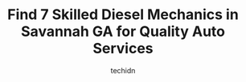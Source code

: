 ---
layout: ampstory
image: https://images.unsplash.com/photo-1629240543128-7af4196c0bd0?ixlib=rb-4.0.3&ixid=MnwxMjA3fDB8MHxwaG90by1wYWdlfHx8fGVufDB8fHx8&auto=format&fit=crop&w=640&h=853&q=80
author: techidn
featured: false
description: Discover the 7 best Diesel Mechanic in Savannah GA, USA and ensure your vehicle receives the highest quality of care. These trusted professionals are known for their skill, knowledge, and de
title: Find 7 Skilled Diesel Mechanics in Savannah GA for Quality Auto Services
cover:
   title: Find 7 Skilled Diesel Mechanics in Savannah GA for Quality Auto Services
   subtitle: Rickpate
   background: https://images.unsplash.com/photo-1629240543128-7af4196c0bd0?ixlib=rb-4.0.3&ixid=MnwxMjA3fDB8MHxwaG90by1wYWdlfHx8fGVufDB8fHx8&auto=format&fit=crop&w=640&h=853&q=80

pages: 
 - layout: thirds
   top: <h1>#1 W.W. Williams</h1>
   bottom: "<p>Great service even when they were very busy they were able to fit me in and get my rv repaired thanks again! Very knowledgeable technician and service advisors they looke</p>"
   background: https://www.knot35.com/toplist/wp-content/uploads/2023/06/best-diesel-mechanic-1-in-savannah-ga-1685831411.jpeg
   backgroundblur: true
 - layout: thirds
   top: <h1>#2 Powertrain, Inc.</h1>
   bottom: "<p>421 Telfair Rd, Savannah, GA 31415, United States</p>"
   background: https://www.knot35.com/toplist/wp-content/uploads/2023/06/best-diesel-mechanic-2-in-savannah-ga-1685831412.jpeg
   cta:
      link: https://www.knot35.com/toplist/find-7-skilled-diesel-mechanics-in-savannah-ga-for-quality-auto-services/
      text: Find 7 Skilled Diesel Mechanics in Savannah GA for Quality Auto Services
 - layout: thirds
   top: <h1>#3 A & L Truck & Trailer Repair</h1>
   bottom: "<p>4919 Old Louisville Rd, Savannah, GA 31408, United States</p>"
   background: https://www.knot35.com/toplist/wp-content/uploads/2023/06/best-diesel-mechanic-3-in-savannah-ga-1685831412.jpeg
   cta:
      link: https://www.knot35.com/toplist/find-7-skilled-diesel-mechanics-in-savannah-ga-for-quality-auto-services/
      text: Find 7 Skilled Diesel Mechanics in Savannah GA for Quality Auto Services
 - layout: thirds
   top: <h1>#4 C & W Repair</h1>
   bottom: "<p>6007 Commerce Blvd, Savannah, GA 31408, United States</p>"
   background: https://images.unsplash.com/photo-1599422314077-f4dfdaa4cd09?ixlib=rb-4.0.3&ixid=MnwxMjA3fDB8MHxwaG90by1wYWdlfHx8fGVufDB8fHx8&auto=format&fit=crop&w=640&h=853&q=80
   cta:
      link: https://www.knot35.com/toplist/find-7-skilled-diesel-mechanics-in-savannah-ga-for-quality-auto-services/
      text: Find 7 Skilled Diesel Mechanics in Savannah GA for Quality Auto Services
 - layout: thirds
   top: <h1>#5 Low Country Fleet Services Inc</h1>
   bottom: "<p>20 Bryce Industrial Dr #41, Savannah, GA 31405, United States</p>"
   background: https://images.unsplash.com/photo-1561679660-d00ee1e0dc8e?ixlib=rb-4.0.3&ixid=MnwxMjA3fDB8MHxwaG90by1wYWdlfHx8fGVufDB8fHx8&auto=format&fit=crop&w=640&h=853&q=80
   cta:
      link: https://www.knot35.com/toplist/find-7-skilled-diesel-mechanics-in-savannah-ga-for-quality-auto-services/
      text: Find 7 Skilled Diesel Mechanics in Savannah GA for Quality Auto Services
 - layout: thirds
   top: <h1>#6 BIG DIESEL MOBILE TRUCK & TRAILER REPAIR</h1>
   bottom: "<p>5 W Derenne Ave, Savannah, GA 31405, United States</p>"
   background: https://plus.unsplash.com/premium_photo-1664640458616-3c74f8cb4589?ixlib=rb-4.0.3&ixid=MnwxMjA3fDB8MHxwaG90by1wYWdlfHx8fGVufDB8fHx8&auto=format&fit=crop&w=640&h=853&q=80
   cta:
      link: https://www.knot35.com/toplist/find-7-skilled-diesel-mechanics-in-savannah-ga-for-quality-auto-services/
      text: Find 7 Skilled Diesel Mechanics in Savannah GA for Quality Auto Services
 - layout: thirds
   top: <h1>#7 Diesel Repair</h1>
   bottom: "<p>5576 Export Blvd, Savannah, GA 31408, United States</p>"
   background: https://images.unsplash.com/photo-1597773150796-e5c14ebecbf5?ixlib=rb-4.0.3&ixid=MnwxMjA3fDB8MHxwaG90by1wYWdlfHx8fGVufDB8fHx8&auto=format&fit=crop&w=640&h=853&q=80
   cta:
      link: https://www.knot35.com/toplist/find-7-skilled-diesel-mechanics-in-savannah-ga-for-quality-auto-services/
      text: Find 7 Skilled Diesel Mechanics in Savannah GA for Quality Auto Services
 - layout: thirds
   middle: Continue reading...
   background: https://images.unsplash.com/photo-1534312527009-56c7016453e6?ixlib=rb-4.0.3&ixid=MnwxMjA3fDB8MHxwaG90by1wYWdlfHx8fGVufDB8fHx8&auto=format&fit=crop&w=640&h=853&q=80
   cta:
      link: https://www.knot35.com/toplist/find-7-skilled-diesel-mechanics-in-savannah-ga-for-quality-auto-services/
      text: Find 7 Skilled Diesel Mechanics in Savannah GA for Quality Auto Services
      
---